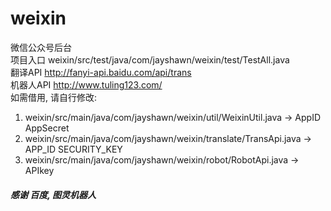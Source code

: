 # weixin
微信公众号后台  
项目入口 weixin/src/test/java/com/jayshawn/weixin/test/TestAll.java  
翻译API http://fanyi-api.baidu.com/api/trans  
机器人API http://www.tuling123.com/  
如需借用, 请自行修改:  
1. weixin/src/main/java/com/jayshawn/weixin/util/WeixinUtil.java -> AppID AppSecret  
2. weixin/src/main/java/com/jayshawn/weixin/translate/TransApi.java -> APP_ID SECURITY_KEY
3. weixin/src/main/java/com/jayshawn/weixin/robot/RobotApi.java -> APIkey

##### 感谢 百度, 图灵机器人
